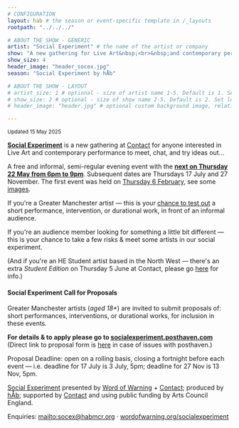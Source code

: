 ```yaml
---
# CONFIGURATION
layout: hab # the season or event-specific template in /_layouts
rootpath: "../../../"

# ABOUT THE SHOW - GENERIC
artist: "Social Experiment" # the name of the artist or company
show: "A new gathering for Live Art&nbsp;<br>&nbsp;and contemporary performance." # the name of the artist or company
show_size: 4
header_image: "header_socex.jpg"  
season: "Social Experiment by hÅb"

# ABOUT THE SHOW - LAYOUT
# artist_size: 1 # optional - size of artist name 1-5. Default is 1. Set longer names to lower values
# show_size: 2 # optional - size of show name 2-5. Default is 2. Set longer names to lower values
# header_image: "header.jpg" # optional custom background image, relative to current page

---
```

<small>Updated 15 May 2025</small>        
        
**[Social Experiment](/socialexperiment)** is a new gathering at <a href="https://contactmcr.com" target="_blank">Contact</a> for anyone interested in Live Art and contemporary performance to meet, chat, and try ideas out…         
          
A free and informal, semi-regular evening event with the **[next on Thursday 22 May from 6pm to 9pm](/socialexperiment/may2025)**. Subsequent dates are Thursdays 17 July and 27 November. The first event was held on [Thursday 6 February](/socialexperiment/feb2025), see some [images](/galleries/2025-socex).         
         
If you're a Greater Manchester artist — this is your <a href="https://socialexperiment.posthaven.com" target="_blank">chance to test out</a> a short performance, intervention, or durational work, in front of an informal audience.         
         
If you're an audience member looking for something a little bit different — this is your chance to take a few risks & meet some artists in our social experiment.         
          
(And if you're an HE Student artist based in the North West — there's an extra *Student Edition* on Thursday 5 June at Contact, please go <a href="https://studentedition.posthaven.com" target="_blank">here</a> for info.)          
         
#### Social Experiment Call for Proposals        
Greater Manchester artists (*aged 18+*) are invited to submit proposals of: short performances, interventions, or durational works, for inclusion in these events.        
          
**For details & to apply please go to <a href="https://socialexperiment.posthaven.com" target="_blank">socialexperiment.posthaven.com</a>**<br>(Direct link to proposal form is <a href="https://forms.gle/rAnfSN2AQP5xv6e9A" target="_blank">here</a> in case of issues with posthaven.)         
         
Proposal Deadline: open on a rolling basis, closing a fortnight before each event — i.e. deadline for 17 July is 3 July, 5pm; deadline for 27 Nov is 13 Nov, 5pm.         
         
[Social Experiment](/socialexperiment) presented by [Word of Warning](/) + <a href="https://contactmcr.com" target="_blank">Contact</a>; produced by [hÅb](/hab); supported by <a href="https://contactmcr.com" target="_blank">Contact</a> and using public funding by Arts Council England.         
         
Enquiries: <mailto:socex@habmcr.org> · [wordofwarning.org/socialexperiment](/socialexperiment)
